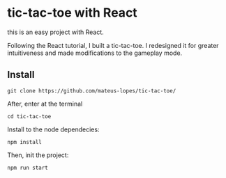 # tic-tac-toe with React

this is an easy project with React.

Following the React tutorial, I built a tic-tac-toe. I redesigned it for greater intuitiveness and made modifications to the gameplay mode.

## Install

`git clone https://github.com/mateus-lopes/tic-tac-toe/`

After, enter at the terminal

`cd tic-tac-toe`

Install to the node dependecies:

`npm install`

Then, init the project:

`npm run start`

